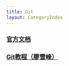 ```yaml
---
title: Git
layout: CategoryIndex
---
```




### [官方文档](https://git-scm.com/docs)

### [Git教程（廖雪峰）](https://www.liaoxuefeng.com/wiki/896043488029600)